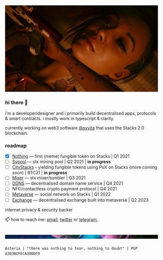 ![Alt text](headerupdated.png "a title")

### hi there 👋

i'm a developer/designer and i primarily build decentralised apps, protocols & smart contracts. i mostly work in typescript & clarity. 

currently working on web3 software [@syvita](https://github.com/syvita) that uses the Stacks 2.0 blockchain.

### roadmap

- [x] [Nothing](https://github.com/syvita/nothing) — first (meme) fungible token on Stacks | Q1 2021
- [ ] [Sypool](https://github.com/syvita/sypool) — stx mining pool | Q2 2021 |  **in progress**
- [ ] [CityStacks](https://github.com/citycoins) - yielding fungible tokens using PoX on Stacks (more coming soon) | BTC21 |  **in progress**
- [ ] [Mixer](https://github.com/syvita/mixer) — stx mixer/tumbler | Q3 2021
- [ ] [DDNS](https://github.com/syvita/ddns) — decentralised domain name service | Q4 2021
- [ ] NFC/contactless crypto payment protocol | Q4 2021
- [ ] [Metaverse](https://github.com/syvita/node) — social network on Stacks | Q1 2022
- [ ] [Exchange](https://github.com/syvita/exchange) — decentralised exchange built into metaverse | Q2 2023

internet privacy & security backer

📫 how to reach me: [email](mailto:pxydn@protonmail.com), [twitter](https://twitter.com/pxydn) or [telegram](https://t.me/pxydn), 

![Alt text](footer.png "a title")
---
`Asteria | "there was nothing to fear, nothing to doubt" | PGP A303BCFECA30DDF9` 
